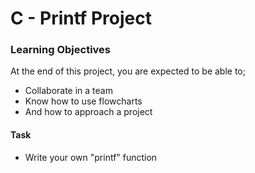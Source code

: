 # C - Printf Project

### Learning Objectives
At the end of this project, you are expected to be able to; 
- Collaborate in a team
- Know how to use flowcharts
- And how to approach a project

#### Task

- Write your own "printf" function
